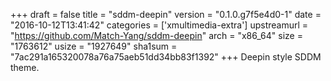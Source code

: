 +++
draft = false
title = "sddm-deepin"
version = "0.1.0.g7f5e4d0-1"
date = "2016-10-12T13:41:42"
categories = ['xmultimedia-extra']
upstreamurl = "https://github.com/Match-Yang/sddm-deepin"
arch = "x86_64"
size = "1763612"
usize = "1927649"
sha1sum = "7ac291a165320078a76a75aeb51dd34bb83f1392"
+++
Deepin style SDDM theme.